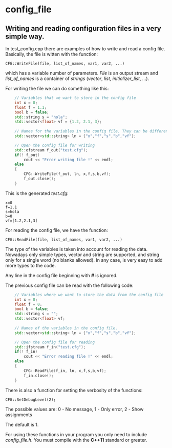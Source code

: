 # config_file
## Writing and reading configuration files in a very simple way.

In test_config.cpp there are examples of how to write and read a config file.
Basically, the file is witten with the function:

    CFG::WriteFile(file, list_of_names, var1, var2, ...)

which has a variable number of parameters. *File* is an output stream and *list_of_names* is a container of *strings* (*vector*, *list*, *initializer_list*, ...).

For writing the file we can do something like this:
```c++
    // Variables that we want to store in the config file
    int x = 0;
    float f = 1.1;
    bool b = false;
    std::string s = "hola";
    std::vector<float> vf = {1.2, 2.1, 3};
    
    // Names for the variables in the config file. They can be different from the actual variable names.
    std::vector<std::string> ln = {"x","f","s","b","vf"};

    // Open the config file for writing
    std::ofstream f_out("test.cfg");
    if(! f_out)
        cout << "Error writing file !" << endl;
    else
    {
        CFG::WriteFile(f_out, ln, x,f,s,b,vf);
        f_out.close();
    }
```
This is the generated *test.cfg*:

    x=0
    f=1.1
    s=hola
    b=0
    vf=[1.2,2.1,3]

For reading the config file, we have the function:

    CFG::ReadFile(file, list_of_names, var1, var2, ...)

The type of the variables is taken into account for reading the data. Nowadays only simple types, vector and string are supported, and string only for a single word (no blanks allowed). In any case, is very easy to add more types to the code.

Any line in the config file beginning with **#** is ignored.

The previous config file can be read with the following code:
```c++
    // Variables where we want to store the data from the config file
    int x = 0;
    float f = 0;
    bool b = false;
    std::string s = "";
    std::vector<float> vf;
    
    // Names of the variables in the config file. 
    std::vector<std::string> ln = {"x","f","s","b","vf"};

    // Open the config file for reading
    std::ifstream f_in("test.cfg");
    if(! f_in)
        cout << "Error reading file !" << endl;
    else
    {
        CFG::ReadFile(f_in, ln, x,f,s,b,vf);
        f_in.close();
    }
```
There is also a function for setting the verbosity of the functions:

    CFG::SetDebugLevel(2);

The possible values are:
0 - No message, 1 - Only error, 2 - Show assignments

The default is 1.

For using these functions in your program you only need to include *config_file.h*. You must compile with the **C++11** standard or greater.
